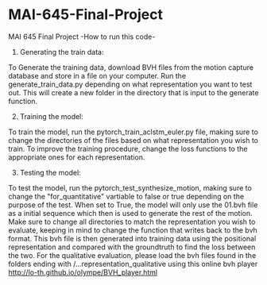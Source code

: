 # MAI-645-Final-Project
MAI 645 Final Project
-How to run this code-

1. Generating the train data:

To Generate the training data, download BVH files from
the motion capture database and store in a file on your computer.
Run the generate_train_data.py depending on what representation
you want to test out. This will create a new folder in the
directory that is input to the generate function.

2. Training the model:

To train the model, run the pytorch_train_aclstm_euler.py file,
making sure to change the directories of the files based on what
representation you wish to train. To improve the training
procedure, change the loss functions to the appropriate
ones for each representation.

3. Testing the model:

To test the model, run the pytorch_test_synthesize_motion, 
making sure to change the "for_quantitative" vartiable to
false or true depending on the purpose of the test. When set to True,
the model will only use the 01.bvh file as a initial 
sequence which then is used to generate the rest of the motion.
Make sure to change all directories to match the representation 
you wish to evaluate, keeping in mind to change the function that 
writes back to the bvh format. This bvh file is then generated into 
training data using the positional representation and  compared
with the groundtruth to find the loss between the two. For the qualitative evaluation,
please load the bvh files found in the folders ending with /...representation_qualitative
using this online bvh player http://lo-th.github.io/olympe/BVH_player.html
